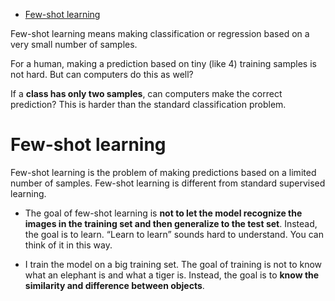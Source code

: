 <!--ts-->
* [Few-shot learning](#few-shot-learning)

<!-- Created by https://github.com/ekalinin/github-markdown-toc -->
<!-- Added by: gil_diy, at: Thu 11 May 2023 08:28:01 AM IDT -->

<!--te-->


Few-shot learning means making classification or regression based on a very
small number of samples.

For a human, making a prediction based on tiny (like 4) training samples is not hard. But can computers do this as well?

If a **class has only two samples**, can computers make the correct prediction? This is harder than the standard classification problem.



# Few-shot learning

Few-shot learning is the problem of making predictions based on a limited number of samples. Few-shot learning is different from standard supervised learning. 

* The goal of few-shot learning is **not to let the model recognize the images in the training set and then generalize to the test set**. Instead, the goal is to learn. “Learn to learn” sounds hard to understand. You can think of it in this way.


* I train the model on a big training set. The goal of training is not to know what an elephant is and what a tiger is. Instead, the goal is to **know the similarity and difference between objects**.